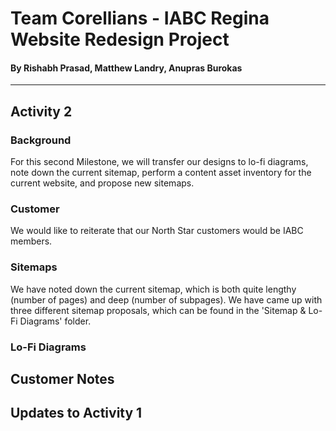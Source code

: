 # Team Corellians - IABC Regina Website Redesign Project
#### By Rishabh Prasad, Matthew Landry, Anupras Burokas

***

## Activity 2 

### Background
For this second Milestone, we will transfer our designs to lo-fi diagrams, note down the current sitemap, perform a content asset inventory for the current website, and propose new sitemaps.

### Customer
We would like to reiterate that our North Star customers would be IABC members.

### Sitemaps
We have noted down the current sitemap, which is both quite lengthy (number of pages) and deep (number of subpages). We have came up with three different sitemap proposals, which can be found in the 'Sitemap & Lo-Fi Diagrams' folder.


### Lo-Fi Diagrams
 


## Customer Notes

## Updates to Activity 1
